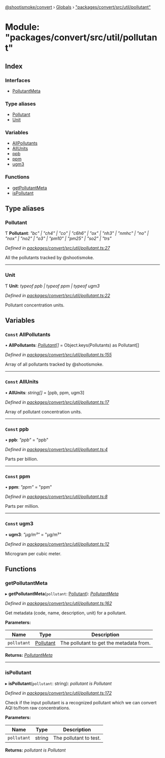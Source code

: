 [@shootismoke/convert](../README.md) › [Globals](../globals.md) › ["packages/convert/src/util/pollutant"](_packages_convert_src_util_pollutant_.md)

# Module: "packages/convert/src/util/pollutant"

## Index

### Interfaces

* [PollutantMeta](../interfaces/_packages_convert_src_util_pollutant_.pollutantmeta.md)

### Type aliases

* [Pollutant](_packages_convert_src_util_pollutant_.md#pollutant)
* [Unit](_packages_convert_src_util_pollutant_.md#unit)

### Variables

* [AllPollutants](_packages_convert_src_util_pollutant_.md#const-allpollutants)
* [AllUnits](_packages_convert_src_util_pollutant_.md#const-allunits)
* [ppb](_packages_convert_src_util_pollutant_.md#const-ppb)
* [ppm](_packages_convert_src_util_pollutant_.md#const-ppm)
* [ugm3](_packages_convert_src_util_pollutant_.md#const-ugm3)

### Functions

* [getPollutantMeta](_packages_convert_src_util_pollutant_.md#getpollutantmeta)
* [isPollutant](_packages_convert_src_util_pollutant_.md#ispollutant)

## Type aliases

###  Pollutant

Ƭ **Pollutant**: *"bc" | "ch4" | "co" | "c6h6" | "ox" | "nh3" | "nmhc" | "no" | "nox" | "no2" | "o3" | "pm10" | "pm25" | "so2" | "trs"*

*Defined in [packages/convert/src/util/pollutant.ts:27](https://github.com/shootismoke/common/blob/c0e7829/packages/convert/src/util/pollutant.ts#L27)*

All the pollutants tracked by @shootismoke.

___

###  Unit

Ƭ **Unit**: *typeof ppb | typeof ppm | typeof ugm3*

*Defined in [packages/convert/src/util/pollutant.ts:22](https://github.com/shootismoke/common/blob/c0e7829/packages/convert/src/util/pollutant.ts#L22)*

Pollutant concentration units.

## Variables

### `Const` AllPollutants

• **AllPollutants**: *[Pollutant](_packages_convert_src_util_pollutant_.md#pollutant)[]* = Object.keys(Pollutants) as Pollutant[]

*Defined in [packages/convert/src/util/pollutant.ts:155](https://github.com/shootismoke/common/blob/c0e7829/packages/convert/src/util/pollutant.ts#L155)*

Array of all pollutants tracked by @shootismoke.

___

### `Const` AllUnits

• **AllUnits**: *string[]* = [ppb, ppm, ugm3]

*Defined in [packages/convert/src/util/pollutant.ts:17](https://github.com/shootismoke/common/blob/c0e7829/packages/convert/src/util/pollutant.ts#L17)*

Array of pollutant concentration units.

___

### `Const` ppb

• **ppb**: *"ppb"* = "ppb"

*Defined in [packages/convert/src/util/pollutant.ts:4](https://github.com/shootismoke/common/blob/c0e7829/packages/convert/src/util/pollutant.ts#L4)*

Parts per billion.

___

### `Const` ppm

• **ppm**: *"ppm"* = "ppm"

*Defined in [packages/convert/src/util/pollutant.ts:8](https://github.com/shootismoke/common/blob/c0e7829/packages/convert/src/util/pollutant.ts#L8)*

Parts per million.

___

### `Const` ugm3

• **ugm3**: *"µg/m³"* = "µg/m³"

*Defined in [packages/convert/src/util/pollutant.ts:12](https://github.com/shootismoke/common/blob/c0e7829/packages/convert/src/util/pollutant.ts#L12)*

Microgram per cubic meter.

## Functions

###  getPollutantMeta

▸ **getPollutantMeta**(`pollutant`: [Pollutant](_packages_convert_src_util_pollutant_.md#pollutant)): *[PollutantMeta](../interfaces/_packages_convert_src_util_pollutant_.pollutantmeta.md)*

*Defined in [packages/convert/src/util/pollutant.ts:162](https://github.com/shootismoke/common/blob/c0e7829/packages/convert/src/util/pollutant.ts#L162)*

Get metadata (code, name, description, unit) for a pollutant.

**Parameters:**

Name | Type | Description |
------ | ------ | ------ |
`pollutant` | [Pollutant](_packages_convert_src_util_pollutant_.md#pollutant) | The pollutant to get the metadata from.  |

**Returns:** *[PollutantMeta](../interfaces/_packages_convert_src_util_pollutant_.pollutantmeta.md)*

___

###  isPollutant

▸ **isPollutant**(`pollutant`: string): *pollutant is Pollutant*

*Defined in [packages/convert/src/util/pollutant.ts:172](https://github.com/shootismoke/common/blob/c0e7829/packages/convert/src/util/pollutant.ts#L172)*

Check if the input pollutant is a recognized pollutant which we can convert
AQI to/from raw concentrations.

**Parameters:**

Name | Type | Description |
------ | ------ | ------ |
`pollutant` | string | The pollutant to test.  |

**Returns:** *pollutant is Pollutant*
